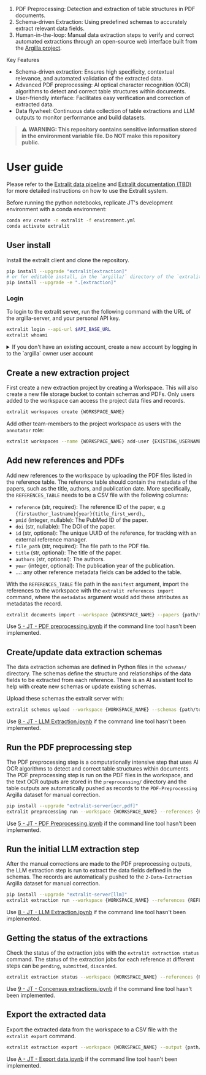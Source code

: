
1. PDF Preprocessing: Detection and extraction of table structures in PDF documents.
2. Schema-driven Extraction: Using predefined schemas to accurately extract relevant data fields.
3. Human-in-the-loop: Manual data extraction steps to verify and correct automated extractions through an open-source web interface built from the [Argilla project](https://github.com/argilla-io/argilla).

Key Features

- Schema-driven extraction: Ensures high specificity, contextual relevance, and automated validation of the extracted data.
- Advanced PDF preprocessing: AI optical character recognition (OCR) algorithms to detect and correct table structures within documents.
- User-friendly interface: Facilitates easy verification and correction of extracted data.
- Data flywheel: Continuous data collection of table extractions and LLM outputs to monitor performance and build datasets.

> :warning: **WARNING: This repository contains sensitive information stored in the environment variable file. Do NOT make this repository public.**

# User guide

Please refer to the [Extralit data pipeline](#) and [Extralit documentation (TBD)](#) for more detailed instructions on how to use the Extralit system.


Before running the python notebooks, replicate JT's development environment with a conda environment:
```bash
conda env create -n extralit -f environment.yml
conda activate extralit
```

## User install

Install the extralit client and clone the repository.
```bash
pip install --upgrade "extralit[extraction]"
# or for editable install, in the `argilla/` directory of the `extralit/extralit-server` repo
pip install --upgrade -e ".[extraction]"
```

### Login
To login to the extralit server, run the following command with the URL of the argilla-server, and your personal API key.

```bash
extralit login --api-url $API_BASE_URL
extralit whoami
```

<details>
<summary>If you don't have an existing account, create a new account by logging in to the `argilla` owner user account</summary>

Get the argilla account's API key at [config/users.yaml](config/users.yaml).

```bash
extralit login --api-url $API_BASE_URL # login with the argilla owner account's API key
extralit users create
extralit logout # logout from the owner account
extralit login --api-url $API_BASE_URL # login to the new user account's API key
```

</details>

## Create a new extraction project 
First create a new extraction project by creating a Workspace. This will also create a new file storage bucket to contain schemas and PDFs. Only users added to the workspace can access the project data files and records.

```bash
extralit workspaces create {WORKSPACE_NAME}
```

Add other team-members to the project workspace as users with the `annotator` role:

```bash
extralit workspaces --name {WORKSPACE_NAME} add-user {EXISTING_USERNAME}
```

## Add new references and PDFs
Add new references to the workspace by uploading the PDF files listed in the reference table. The reference table should contain the metadata of the papers, such as the title, authors, and publication date. More specifically, the `REFERENCES_TABLE` needs to be a CSV file with the following columns:
- `reference` (str, required): The reference ID of the paper, e.g `{firstauthor_lastname}{year}{title_first_word}`., 
- `pmid` (integer, nullable): The PubMed ID of the paper.
- `doi` (str, nullable): The DOI of the paper.
- `id` (str, optional): The unique UUID of the reference, for tracking with an external reference manager.
- `file_path` (str, required): The file path to the PDF file.
- `title` (str, optional): The title of the paper.
- `authors` (str, optional): The authors.
- `year` (integer, optional): The publication year of the publication.
- ...: any other reference metadata fields can be added to the table.

With the `REFERENCES_TABLE` file path in the `manifest` argument, import the references to the workspace with the `extralit references import` command, where the `metadatas` argument would add these attributes as metadatas the record.

```bash
extralit documents import --workspace {WORKSPACE_NAME} --papers {path/to/REFERENCES_TABLE.csv} --metadatas title,authors,year
```

Use [5 - JT - PDF preprocessing.ipynb](#) if the command line tool hasn't been implemented.

## Create/update data extraction schemas
The data extraction schemas are defined in Python files in the `schemas/` directory. The schemas define the structure and relationships of the data fields to be extracted from each reference. There is an AI assistant tool to help with create new schemas or update existing schemas.

Upload these schemas the extralit server with:

```bash
extralit schemas upload --workspace {WORKSPACE_NAME} --schemas {path/to/schemas/*.json}
```
Use [8 - JT - LLM Extraction.ipynb](#) if the command line tool hasn't been implemented.

## Run the PDF preprocessing step
The PDF preprocessing step is a computationally intensive step that uses AI OCR algorithms to detect and correct table structures within documents. The PDF preprocessing step is run on the PDF files in the workspace, and the text OCR outputs are stored in the `preprocessing/` directory and the table outputs are automatically pushed as records to the `PDF-Preprocessing` Argilla dataset for manual correction.

```bash
pip install --upgrade "extralit-server[ocr,pdf]"
extralit preprocessing run --workspace {WORKSPACE_NAME} --references {REFERENCE_IDS} --text-ocr {TABLE_OCR_MODELS} --table-ocr {TABLE_OCR_MODELS} --output-dataset {DATASET_NAME}
```
Use [5 - JT - PDF Preprocessing.ipynb](#) if the command line tool hasn't been implemented.

## Run the initial LLM extraction step
After the manual corrections are made to the PDF preprocessing outputs, the LLM extraction step is run to extract the data fields defined in the schemas. The records are automatically pushed to the `2-Data-Extraction` Argilla dataset for manual correction.

```bash
pip install --upgrade "extralit-server[llm]"
extralit extraction run --workspace {WORKSPACE_NAME} --references {REFERENCE_IDS} --output-dataset {DATASET_NAME}
```
Use [8 - JT - LLM Extraction.ipynb](#) if the command line tool hasn't been implemented.

## Getting the status of the extractions
Check the status of the extraction jobs with the `extralit extraction status` command. The status of the extraction jobs for each reference at different steps can be `pending`, `submitted`, `discarded`.

```bash
extralit extraction status --workspace {WORKSPACE_NAME} --references {REFERENCE_IDS}
```
Use [9 - JT - Concensus extractions.ipynb](#) if the command line tool hasn't been implemented.

## Export the extracted data
Export the extracted data from the workspace to a CSV file with the `extralit export` command. 

```bash
extralit extraction export --workspace {WORKSPACE_NAME} --output {path/to/output.csv}
```

Use [A - JT - Export data.ipynb](A%20-%20JT%20-%20Export%20data.ipynb) if the command line tool hasn't been implemented.